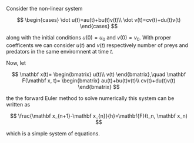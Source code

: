 Consider the non-linear system

$$
\begin{cases}
\dot u(t)=au(t)+bu(t)v(t)\\
\dot v(t)=cv(t)+du(t)v(t)
\end{cases}
$$

along with the initial conditions $u(0)=u_0$ and $v(0)=v_0$. With proper coefficents we can consider $u(t)$ and $v(t)$ respectively number of preys and predators in the same enviromnent at time $t$.

Now, let

$$
\mathbf x(t)=
\begin{bmatrix}
u(t)\\
v(t)
\end{bmatrix},\quad
\mathbf F(\mathbf x, t)=
\begin{bmatrix}
au(t)+bu(t)v(t)\\
cv(t)+du(t)v(t)
\end{bmatrix}
$$

the the forward Euler method to solve numerically this system can be written as

$$
\frac{\mathbf x_{n+1}-\mathbf x_{n}}{h}=\mathbf{F}(t_n, \mathbf x_n)
$$

which is a simple system of equations.
